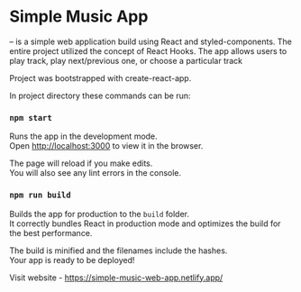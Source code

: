 # Simple Music App 
– is a simple web application build using React and styled-components. The entire project utilized the concept of React Hooks. The app allows users to play track, play next/previous one, or choose a particular track 

Project was bootstrapped with create-react-app.

In project directory these commands can be run:

### `npm start`

Runs the app in the development mode.\
Open [http://localhost:3000](http://localhost:3000) to view it in the browser.

The page will reload if you make edits.\
You will also see any lint errors in the console.

### `npm run build`

Builds the app for production to the `build` folder.\
It correctly bundles React in production mode and optimizes the build for the best performance.

The build is minified and the filenames include the hashes.\
Your app is ready to be deployed!

Visit website - https://simple-music-web-app.netlify.app/
